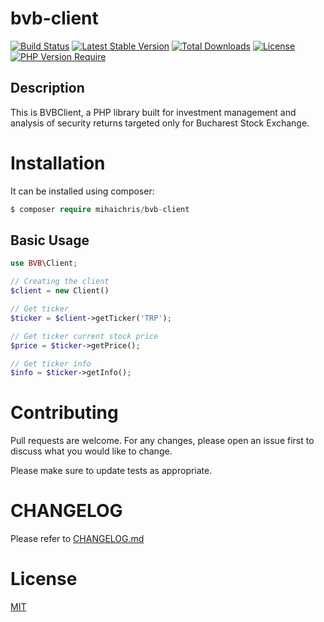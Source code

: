 # bvb-client

[![Build Status](https://github.com/mihaichris/bvb-client/actions/workflows/build.yml/badge.svg)](https://github.com/mihaichris/bvb-client/actions/workflows/build.yml)
[![Latest Stable Version](http://poser.pugx.org/mihaichris/bvb-client/v)](https://packagist.org/packages/phpunit/phpunit) [![Total Downloads](http://poser.pugx.org/mihaichris/bvb-client/downloads)](https://github.com/mihaichris/bvb-client/actions/workflows/build.yml) [![License](http://poser.pugx.org/mihaichris/bvb-client/license)](https://github.com/mihaichris/bvb-client/actions/workflows/build.yml) [![PHP Version Require](http://poser.pugx.org/mihaichris/bvb-client/require/php)](https://github.com/mihaichris/bvb-client/actions/workflows/build.yml)

## Description

This is BVBClient, a PHP library built for investment management and analysis of security returns targeted only for Bucharest Stock Exchange.

# Installation

It can be installed using composer:
```php
$ composer require mihaichris/bvb-client
```


## Basic Usage

```php
use BVB\Client;

// Creating the client
$client = new Client()

// Get ticker
$ticker = $client->getTicker('TRP');

// Get ticker current stock price
$price = $ticker->getPrice();

// Get ticker info
$info = $ticker->getInfo();

```

# Contributing
Pull requests are welcome. For any changes, please open an issue first to discuss what you would like to change.

Please make sure to update tests as appropriate.

# CHANGELOG
 Please refer to [CHANGELOG.md](https://github.com/mihaichris/bvb-client/blob/main/CHANGELOG.md)


# License
[MIT](https://opensource.org/licenses/MIT)